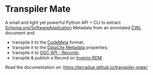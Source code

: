 # Transpiler Mate

A small and light yet powerful Python API + CLI to extract [Schema.org/SoftwareApplication](https://schema.org/SoftwareApplication) Metadata from an annotated [CWL](https://www.commonwl.org/) document and:

* transpile it to the [CodeMeta](https://codemeta.github.io/index.html) format;
* transpile it to the [DataCite Metadata](https://inveniordm.docs.cern.ch/reference/metadata/#metadata) properties;
* transpile it to [OGC API - Records](https://ogcapi.ogc.org/records/);
* transpile & publish a Record on [Invenio RDM](https://inveniosoftware.org/products/rdm/).

Read the documentation on: https://terradue.github.io/transpiler-mate/
